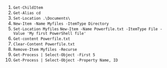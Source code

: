 

1. `Get-ChildItem`
2. `Get-Alias cd`
3. `Set-Location .\Documents\`
4. `New-Item -Name Myfiles -ItemType Directory`
5. `Set-Location Myfiles` `New-Item -Name Powerfile.txt -ItemType File -Value 'My first PowerShell file'`
6. `Get-content Powerfile.txt`
7. `Clear-Content Powerfile.txt`
8. `Remove-Item Myfiles -Recurse`
9. `Get-Process | Select-Object -First 5`
10. `Get-Process | Select-Object -Property Name, ID`